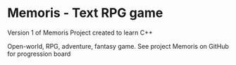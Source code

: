 # Memoris - Text RPG game
Version 1 of Memoris
Project created to learn C++

Open-world, RPG, adventure, fantasy game. See project Memoris on GitHub for progression board
